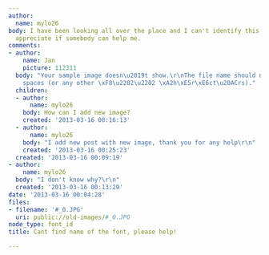 ```yaml
---
author:
  name: mylo26
body: I have been looking all over the place and I can't identify this font, I would
  appreciate if somebody can help me.
comments:
- author:
    name: Jan
    picture: 112311
  body: "Your sample image doesn\u2019t show.\r\nThe file name should not contain
    spaces (or any other \xF8\u2202\u2202 \xA2h\xE5r\xE6ct\u20ACrs)."
  children:
  - author:
      name: mylo26
    body: How can I add new image?
    created: '2013-03-16 00:16:13'
  - author:
      name: mylo26
    body: "I add new post with new image, thank you for any help\r\n"
    created: '2013-03-16 00:25:23'
  created: '2013-03-16 00:09:19'
- author:
    name: mylo26
  body: "I don't know why?\r\n"
  created: '2013-03-16 00:13:29'
date: '2013-03-16 00:04:28'
files:
- filename: '#_0.JPG'
  uri: public://old-images/#_0.JPG
node_type: font_id
title: Cant find name of the font, please help!

---
```

